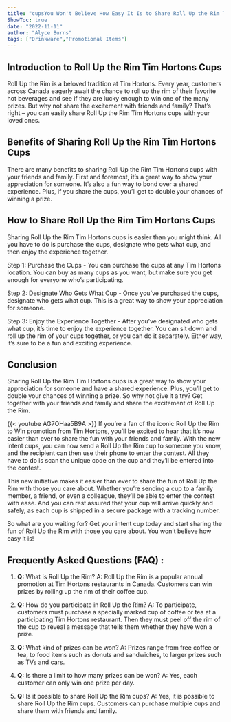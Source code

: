 ```yaml
---
title: "cupsYou Won't Believe How Easy It Is to Share Roll Up the Rim Tim Hortons Cups!"
ShowToc: true 
date: "2022-11-11"
author: "Alyce Burns" 
tags: ["Drinkware","Promotional Items"]
---
```

## Introduction to Roll Up the Rim Tim Hortons Cups 

Roll Up the Rim is a beloved tradition at Tim Hortons. Every year, customers across Canada eagerly await the chance to roll up the rim of their favorite hot beverages and see if they are lucky enough to win one of the many prizes. But why not share the excitement with friends and family? That’s right – you can easily share Roll Up the Rim Tim Hortons cups with your loved ones. 

## Benefits of Sharing Roll Up the Rim Tim Hortons Cups

There are many benefits to sharing Roll Up the Rim Tim Hortons cups with your friends and family. First and foremost, it’s a great way to show your appreciation for someone. It’s also a fun way to bond over a shared experience. Plus, if you share the cups, you’ll get to double your chances of winning a prize. 

## How to Share Roll Up the Rim Tim Hortons Cups

Sharing Roll Up the Rim Tim Hortons cups is easier than you might think. All you have to do is purchase the cups, designate who gets what cup, and then enjoy the experience together. 

Step 1: Purchase the Cups - You can purchase the cups at any Tim Hortons location. You can buy as many cups as you want, but make sure you get enough for everyone who’s participating. 

Step 2: Designate Who Gets What Cup - Once you’ve purchased the cups, designate who gets what cup. This is a great way to show your appreciation for someone. 

Step 3: Enjoy the Experience Together - After you’ve designated who gets what cup, it’s time to enjoy the experience together. You can sit down and roll up the rim of your cups together, or you can do it separately. Either way, it’s sure to be a fun and exciting experience. 

## Conclusion 

Sharing Roll Up the Rim Tim Hortons cups is a great way to show your appreciation for someone and have a shared experience. Plus, you’ll get to double your chances of winning a prize. So why not give it a try? Get together with your friends and family and share the excitement of Roll Up the Rim.

{{< youtube AG7OHaa5B9A >}} 
If you’re a fan of the iconic Roll Up the Rim to Win promotion from Tim Hortons, you’ll be excited to hear that it’s now easier than ever to share the fun with your friends and family. With the new intent cups, you can now send a Roll Up the Rim cup to someone you know, and the recipient can then use their phone to enter the contest. All they have to do is scan the unique code on the cup and they’ll be entered into the contest.

This new initiative makes it easier than ever to share the fun of Roll Up the Rim with those you care about. Whether you’re sending a cup to a family member, a friend, or even a colleague, they’ll be able to enter the contest with ease. And you can rest assured that your cup will arrive quickly and safely, as each cup is shipped in a secure package with a tracking number.

So what are you waiting for? Get your intent cup today and start sharing the fun of Roll Up the Rim with those you care about. You won’t believe how easy it is!

## Frequently Asked Questions (FAQ) :
1. **Q:** What is Roll Up the Rim?
A: Roll Up the Rim is a popular annual promotion at Tim Hortons restaurants in Canada. Customers can win prizes by rolling up the rim of their coffee cup.

2. **Q:** How do you participate in Roll Up the Rim?
A: To participate, customers must purchase a specially marked cup of coffee or tea at a participating Tim Hortons restaurant. Then they must peel off the rim of the cup to reveal a message that tells them whether they have won a prize.

3. **Q:** What kind of prizes can be won?
A: Prizes range from free coffee or tea, to food items such as donuts and sandwiches, to larger prizes such as TVs and cars.

4. **Q:** Is there a limit to how many prizes can be won?
A: Yes, each customer can only win one prize per day.

5. **Q:** Is it possible to share Roll Up the Rim cups?
A: Yes, it is possible to share Roll Up the Rim cups. Customers can purchase multiple cups and share them with friends and family.


